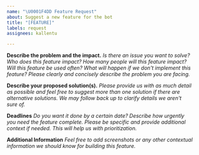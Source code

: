 ```yaml
---
name: "\U0001F4DD Feature Request"
about: Suggest a new feature for the bot
title: "[FEATURE]"
labels: request
assignees: kallentu

---
```


**Describe the problem and the impact.**
_Is there an issue you want to solve? Who does this feature impact? How many people will this feature impact? Will this feature be used often? What will happen if we *don't* implement this feature? Please clearly and concisely describe the problem you are facing._

**Describe your proposed solution(s).**
_Please provide us with as much detail as possible and feel free to suggest more than one solution if there are alternative solutions. We may follow back up to clarify details we aren't sure of._

**Deadlines**
_Do you want it done by a certain date? Describe how urgently you need the feature complete. Please be specific and provide additional context if needed. This will help us with prioritization._

**Additional Information**
_Feel free to add screenshots or any other contextual information we should know for building this feature._
